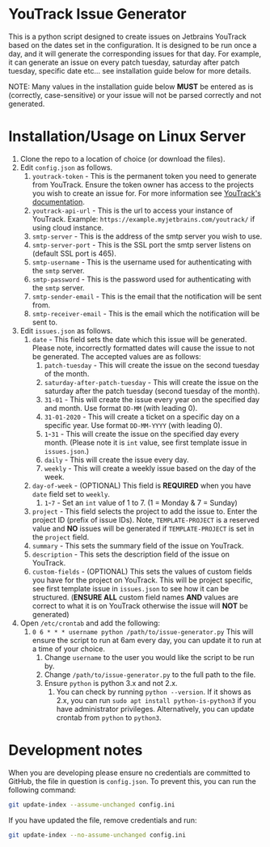 # YouTrack Issue Generator
This is a python script designed to create issues on Jetbrains YouTrack based on the dates set in the configuration. It is designed to be run once a day, and it will generate the corresponding issues for that day. For example, it can generate an issue on every patch tuesday, saturday after patch tuesday, specific date etc... see installation guide below for more details.

NOTE: Many values in the installation guide below **MUST** be entered as is (correctly, case-sensitive) or your issue will not be parsed correctly and not generated.

# Installation/Usage on Linux Server
1. Clone the repo to a location of choice (or download the files).
2. Edit `config.json` as follows.
   1. `youtrack-token` - This is the permanent token you need to generate from YouTrack. Ensure the token owner has access to the projects you wish to create an issue for. For more information see [YouTrack's documentation](https://www.jetbrains.com/help/youtrack/devportal/Manage-Permanent-Token.html#obtain-permanent-token).
   2. `youtrack-api-url` - This is the url to access your instance of YouTrack.
   Example: `https://example.myjetbrains.com/youtrack/` if using cloud instance.
   3. `smtp-server` - This is the address of the smtp server you wish to use.
   4. `smtp-server-port` - This is the SSL port the smtp server listens on (default SSL port is 465).
   5. `smtp-username` - This is the username used for authenticating with the `smtp` server.
   6. `smtp-password` - This is the password used for authenticating with the `smtp` server.
   7. `smtp-sender-email` - This is the email that the notification will be sent from.
   8. `smtp-receiver-email` - This is the email which the notification will be sent to.
3. Edit `issues.json` as follows.
   1. `date` - This field sets the date which this issue will be generated. Please note, incorrectly formatted dates will cause the issue to not be generated. The accepted values are as follows:
      1. `patch-tuesday` - This will create the issue on the second tuesday of the month. 
      2. `saturday-after-patch-tuesday` - This will create the issue on the saturday after the patch tuesday (second tuesday of the month).
      3. `31-01` - This will create the issue every year on the specified day and month. Use format `DD-MM` (with leading 0).
      4. `31-01-2020` - This will create a ticket on a specific day on a specific year. Use format `DD-MM-YYYY` (with leading 0).
      5. `1`-`31` - This will create the issue on the specified day every month. (Please note it is `int` value, see first template issue in `issues.json`.)
      6. `daily` - This will create the issue every day.
      7. `weekly` - This will create a weekly issue based on the day of the week.
   2. `day-of-week` - (OPTIONAL) This field is **REQUIRED** when you have `date` field set to `weekly`.
      1. `1`-`7` - Set an `int` value of 1 to 7. (1 = Monday & 7 = Sunday)
   3. `project` - This field selects the project to add the issue to. Enter the project ID (prefix of issue IDs). 
   Note, `TEMPLATE-PROJECT` is a reserved value and **NO** issues will be generated if `TEMPLATE-PROJECT` is set in the `project` field. 
   4. `summary` - This sets the summary field of the issue on YouTrack.
   5. `description` - This sets the description field of the issue on YouTrack.
   6. `custom-fields` - (OPTIONAL) This sets the values of custom fields you have for the project on YouTrack. This will be project specific, see first template issue in `issues.json` to see how it can be structured. 
   (**ENSURE ALL** custom field names **AND** values are correct to what it is on YouTrack otherwise the issue will **NOT** be generated)
4. Open `/etc/crontab` and add the following:
   1. `0 6 * * * username python /path/to/issue-generator.py`
   This will ensure the script to run at 6am every day, you can update it to run at a time of your choice.
      1. Change `username` to the user you would like the script to be run by.
      2. Change `/path/to/issue-generator.py` to the full path to the file.
      3. Ensure `python` is python 3.x and not 2.x.
         1. You can check by running `python --version`. If it shows as 2.x, you can run `sudo apt install python-is-python3` if you have administrator privileges. Alternatively, you can update crontab from `python` to `python3`.

# Development notes
When you are developing please ensure no credentials are committed to GitHub, the file in question is `config.json`. To prevent this, you can run the following command:

```bash
git update-index --assume-unchanged config.ini
```

If you have updated the file, remove credentials and run:
```bash
git update-index --no-assume-unchanged config.ini
```